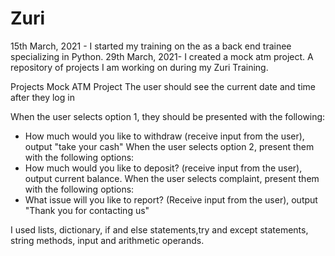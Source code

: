 # Zuri
15th March, 2021 - I started my training on the as a back end trainee specializing in Python.
29th March, 2021- I created a mock atm project.
A repository of projects I am working on during my Zuri Training.

Projects
Mock ATM Project
The user should see the current date and time after they log in

When the user selects option 1, they should be presented with the following:

- How much would you like to withdraw (receive input from the user), output "take your cash"
When the user selects option 2, present them with the following options:
- How much would you like to deposit? (receive input from the user), output current balance.
When the user selects complaint, present them with the following options:
- What issue will you like to report? (Receive input from the user), output "Thank you for contacting us"

I used lists, dictionary, if and else statements,try and except statements, string methods, input and arithmetic operands.

